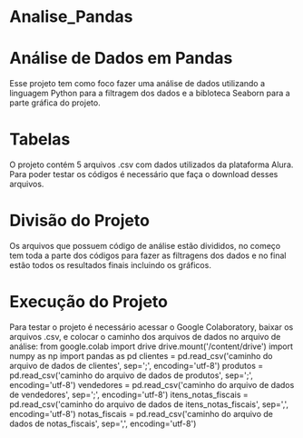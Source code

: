 # Analise_Pandas
# Análise de Dados em Pandas 
Esse projeto tem como foco fazer uma análise de dados utilizando a linguagem Python para a filtragem dos dados e a bibloteca Seaborn para a parte gráfica do projeto.

# Tabelas
O projeto contém 5 arquivos .csv com dados utilizados da plataforma Alura. Para poder testar os códigos é necessário que faça o download desses arquivos.

# Divisão do Projeto
Os arquivos que possuem código de análise estão divididos, no começo tem toda a parte dos códigos para fazer as filtragens dos dados e no final estão todos os resultados finais incluindo os gráficos.

# Execução do Projeto
Para testar o projeto é necessário acessar o Google Colaboratory, baixar os arquivos .csv, e colocar o caminho dos arquivos de dados no arquivo de análise:
from google.colab import drive
drive.mount('/content/drive')
import numpy as np
import pandas as pd
clientes = pd.read_csv('caminho do arquivo de dados de clientes', sep=';',  encoding='utf-8')
produtos =  pd.read_csv('caminho do arquivo de dados de produtos', sep=';',  encoding='utf-8')
vendedores =  pd.read_csv('caminho do arquivo de dados de vendedores', sep=';',  encoding='utf-8')
itens_notas_fiscais =  pd.read_csv('caminho do arquivo de dados de itens_notas_fiscais', sep=',',  encoding='utf-8')
notas_fiscais =  pd.read_csv('caminho do arquivo de dados de notas_fiscais', sep=',',  encoding='utf-8')
